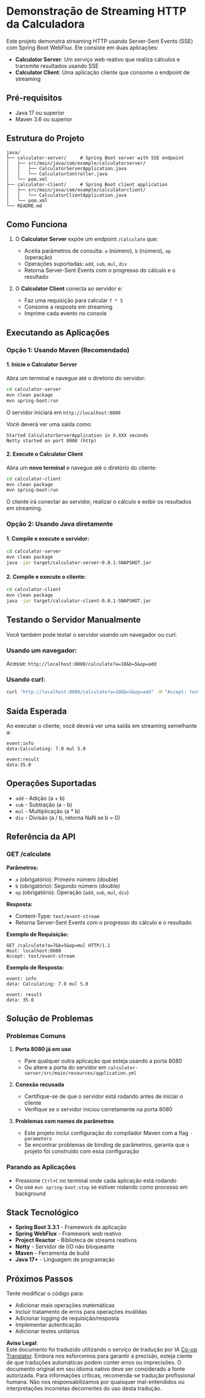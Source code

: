 <!--
CO_OP_TRANSLATOR_METADATA:
{
  "original_hash": "acd4010e430da00946a154f62847a169",
  "translation_date": "2025-07-13T21:10:59+00:00",
  "source_file": "03-GettingStarted/06-http-streaming/solution/java/README.md",
  "language_code": "br"
}
-->
# Demonstração de Streaming HTTP da Calculadora

Este projeto demonstra streaming HTTP usando Server-Sent Events (SSE) com Spring Boot WebFlux. Ele consiste em duas aplicações:

- **Calculator Server**: Um serviço web reativo que realiza cálculos e transmite resultados usando SSE
- **Calculator Client**: Uma aplicação cliente que consome o endpoint de streaming

## Pré-requisitos

- Java 17 ou superior
- Maven 3.6 ou superior

## Estrutura do Projeto

```
java/
├── calculator-server/     # Spring Boot server with SSE endpoint
│   ├── src/main/java/com/example/calculatorserver/
│   │   ├── CalculatorServerApplication.java
│   │   └── CalculatorController.java
│   └── pom.xml
├── calculator-client/     # Spring Boot client application
│   ├── src/main/java/com/example/calculatorclient/
│   │   └── CalculatorClientApplication.java
│   └── pom.xml
└── README.md
```

## Como Funciona

1. O **Calculator Server** expõe um endpoint `/calculate` que:
   - Aceita parâmetros de consulta: `a` (número), `b` (número), `op` (operação)
   - Operações suportadas: `add`, `sub`, `mul`, `div`
   - Retorna Server-Sent Events com o progresso do cálculo e o resultado

2. O **Calculator Client** conecta ao servidor e:
   - Faz uma requisição para calcular `7 * 5`
   - Consome a resposta em streaming
   - Imprime cada evento no console

## Executando as Aplicações

### Opção 1: Usando Maven (Recomendado)

#### 1. Inicie o Calculator Server

Abra um terminal e navegue até o diretório do servidor:

```bash
cd calculator-server
mvn clean package
mvn spring-boot:run
```

O servidor iniciará em `http://localhost:8080`

Você deverá ver uma saída como:
```
Started CalculatorServerApplication in X.XXX seconds
Netty started on port 8080 (http)
```

#### 2. Execute o Calculator Client

Abra um **novo terminal** e navegue até o diretório do cliente:

```bash
cd calculator-client
mvn clean package
mvn spring-boot:run
```

O cliente irá conectar ao servidor, realizar o cálculo e exibir os resultados em streaming.

### Opção 2: Usando Java diretamente

#### 1. Compile e execute o servidor:

```bash
cd calculator-server
mvn clean package
java -jar target/calculator-server-0.0.1-SNAPSHOT.jar
```

#### 2. Compile e execute o cliente:

```bash
cd calculator-client
mvn clean package
java -jar target/calculator-client-0.0.1-SNAPSHOT.jar
```

## Testando o Servidor Manualmente

Você também pode testar o servidor usando um navegador ou curl:

### Usando um navegador:
Acesse: `http://localhost:8080/calculate?a=10&b=5&op=add`

### Usando curl:
```bash
curl "http://localhost:8080/calculate?a=10&b=5&op=add" -H "Accept: text/event-stream"
```

## Saída Esperada

Ao executar o cliente, você deverá ver uma saída em streaming semelhante a:

```
event:info
data:Calculating: 7.0 mul 5.0

event:result
data:35.0
```

## Operações Suportadas

- `add` - Adição (a + b)
- `sub` - Subtração (a - b)
- `mul` - Multiplicação (a * b)
- `div` - Divisão (a / b, retorna NaN se b = 0)

## Referência da API

### GET /calculate

**Parâmetros:**
- `a` (obrigatório): Primeiro número (double)
- `b` (obrigatório): Segundo número (double)
- `op` (obrigatório): Operação (`add`, `sub`, `mul`, `div`)

**Resposta:**
- Content-Type: `text/event-stream`
- Retorna Server-Sent Events com o progresso do cálculo e o resultado

**Exemplo de Requisição:**
```
GET /calculate?a=7&b=5&op=mul HTTP/1.1
Host: localhost:8080
Accept: text/event-stream
```

**Exemplo de Resposta:**
```
event: info
data: Calculating: 7.0 mul 5.0

event: result
data: 35.0
```

## Solução de Problemas

### Problemas Comuns

1. **Porta 8080 já em uso**
   - Pare qualquer outra aplicação que esteja usando a porta 8080
   - Ou altere a porta do servidor em `calculator-server/src/main/resources/application.yml`

2. **Conexão recusada**
   - Certifique-se de que o servidor está rodando antes de iniciar o cliente
   - Verifique se o servidor iniciou corretamente na porta 8080

3. **Problemas com nomes de parâmetros**
   - Este projeto inclui configuração do compilador Maven com a flag `-parameters`
   - Se encontrar problemas de binding de parâmetros, garanta que o projeto foi construído com essa configuração

### Parando as Aplicações

- Pressione `Ctrl+C` no terminal onde cada aplicação está rodando
- Ou use `mvn spring-boot:stop` se estiver rodando como processo em background

## Stack Tecnológico

- **Spring Boot 3.3.1** - Framework de aplicação
- **Spring WebFlux** - Framework web reativo
- **Project Reactor** - Biblioteca de streams reativos
- **Netty** - Servidor de I/O não bloqueante
- **Maven** - Ferramenta de build
- **Java 17+** - Linguagem de programação

## Próximos Passos

Tente modificar o código para:
- Adicionar mais operações matemáticas
- Incluir tratamento de erros para operações inválidas
- Adicionar logging de requisição/resposta
- Implementar autenticação
- Adicionar testes unitários

**Aviso Legal**:  
Este documento foi traduzido utilizando o serviço de tradução por IA [Co-op Translator](https://github.com/Azure/co-op-translator). Embora nos esforcemos para garantir a precisão, esteja ciente de que traduções automáticas podem conter erros ou imprecisões. O documento original em seu idioma nativo deve ser considerado a fonte autorizada. Para informações críticas, recomenda-se tradução profissional humana. Não nos responsabilizamos por quaisquer mal-entendidos ou interpretações incorretas decorrentes do uso desta tradução.